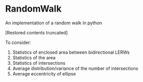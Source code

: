 # RandomWalk
An implementation of a random walk in python

  [Restored contents truncated]

To consider:
1. Statistics of enclosed area between bidirectional LERWs
2. Statistics of the area
3. Statistics of intersections
4. Average distribution/variance of the number of intersections
5. Average eccentricity of ellipse
